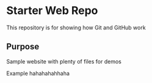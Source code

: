 # Starter Web Repo

This repository is for showing how Git and GitHub work

## Purpose

Sample website with plenty of files for demos



Example hahahahahhaha
